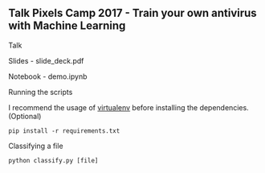 ## Talk Pixels Camp 2017 - Train your own antivirus with Machine Learning

Talk

Slides - slide_deck.pdf

Notebook - demo.ipynb

Running the scripts

I recommend the usage of [virtualenv](https://virtualenv.pypa.io/en/stable/userguide/) before installing the dependencies.(Optional)

```pip install -r requirements.txt```

Classifying a file

```python classify.py [file]```




